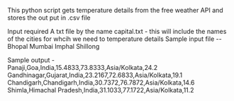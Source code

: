 This python script gets temperature details from the free weather API and stores the out put in .csv file 

Input required 
A txt file by the name capital.txt -  this will include  the names of the cities for whcih we need to temperature details 
Sample input file --  
Bhopal
Mumbai
Imphal
Shillong


Sample output -  
Panaji,Goa,India,15.4833,73.8333,Asia/Kolkata,24.2
Gandhinagar,Gujarat,India,23.2167,72.6833,Asia/Kolkata,19.1
Chandigarh,Chandigarh,India,30.7372,76.7872,Asia/Kolkata,14.6
Shimla,Himachal Pradesh,India,31.1033,77.1722,Asia/Kolkata,11.2

